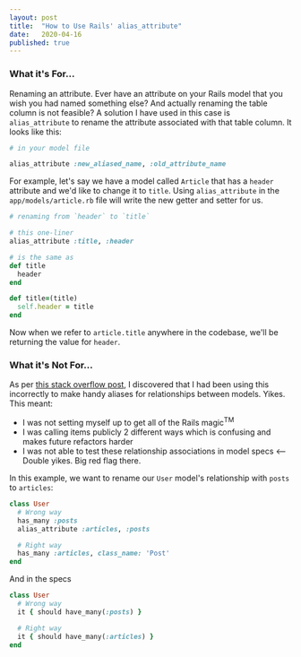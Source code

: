 ```yaml
---
layout: post
title:  "How to Use Rails' alias_attribute"
date:   2020-04-16
published: true
---
```

### What it's For...
Renaming an attribute. Ever have an attribute on your Rails model that you wish you had named something else? And actually renaming the table column is not feasible? A solution I have used in this case is `alias_attribute` to rename the attribute associated with that table column. It looks like this:

```ruby
# in your model file

alias_attribute :new_aliased_name, :old_attribute_name
```

For example, let's say we have a model called `Article` that has a `header` attribute and we'd like to change it to `title`. Using `alias_attribute` in the `app/models/article.rb` file will write the new getter and setter for us.

```ruby
# renaming from `header` to `title`

# this one-liner
alias_attribute :title, :header

# is the same as
def title
  header
end

def title=(title)
  self.header = title
end
```
Now when we refer to `article.title` anywhere in the codebase, we'll be returning the value for `header`.

### What it's Not For...
As per [this stack overflow post](https://stackoverflow.com/a/39836732), I discovered that I had been using this incorrectly to make handy aliases for relationships between models. Yikes. This meant:
* I was not setting myself up to get all of the Rails magic<sup>TM</sup>
* I was calling items publicly 2 different ways which is confusing and makes future refactors harder
* I was not able to test these relationship associations in model specs <-- Double yikes. Big red flag there.

In this example, we want to rename our `User` model's relationship with `posts` to `articles`:
```ruby
class User
  # Wrong way
  has_many :posts
  alias_attribute :articles, :posts

  # Right way
  has_many :articles, class_name: 'Post'
end
```

And in the specs
```ruby
class User
  # Wrong way
  it { should have_many(:posts) }

  # Right way
  it { should have_many(:articles) }
end
```
